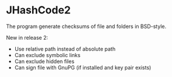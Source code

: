 # JHashCode2

The program generate checksums of file and folders in BSD-style.

New in release 2:
- Use relative path instead of absolute path
- Can exclude symbolic links
- Can exclude hidden files
- Can sign file with GnuPG (if installed and key pair exists)
